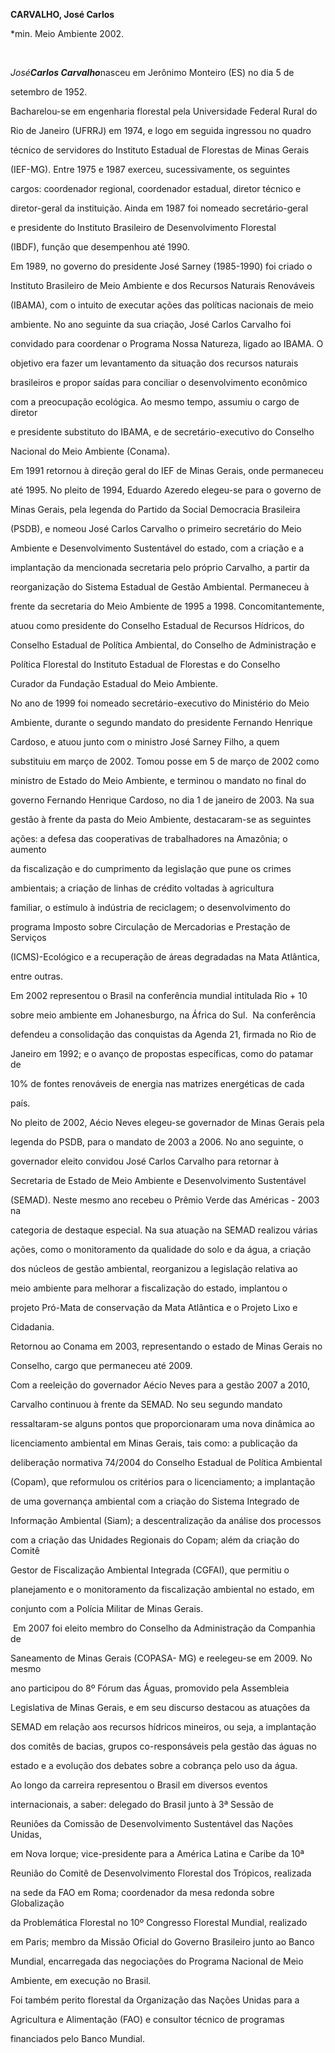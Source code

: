 **CARVALHO, José Carlos**



\*min. Meio Ambiente 2002. 



 



*José**Carlos Carvalho***nasceu em Jerônimo Monteiro (ES) no dia 5 de

setembro de 1952.



Bacharelou-se em engenharia florestal pela Universidade Federal Rural do

Rio de Janeiro (UFRRJ) em 1974, e logo em seguida ingressou no quadro

técnico de servidores do Instituto Estadual de Florestas de Minas Gerais

(IEF-MG). Entre 1975 e 1987 exerceu, sucessivamente, os seguintes

cargos: coordenador regional, coordenador estadual, diretor técnico e

diretor-geral da instituição. Ainda em 1987 foi nomeado secretário-geral

e presidente do Instituto Brasileiro de Desenvolvimento Florestal

(IBDF), função que desempenhou até 1990.



Em 1989, no governo do presidente José Sarney (1985-1990) foi criado o

Instituto Brasileiro de Meio Ambiente e dos Recursos Naturais Renováveis

(IBAMA), com o intuito de executar ações das políticas nacionais de meio

ambiente. No ano seguinte da sua criação, José Carlos Carvalho foi

convidado para coordenar o Programa Nossa Natureza, ligado ao IBAMA. O

objetivo era fazer um levantamento da situação dos recursos naturais

brasileiros e propor saídas para conciliar o desenvolvimento econômico

com a preocupação ecológica. Ao mesmo tempo, assumiu o cargo de diretor

e presidente substituto do IBAMA, e de secretário-executivo do Conselho

Nacional do Meio Ambiente (Conama). 



Em 1991 retornou à direção geral do IEF de Minas Gerais, onde permaneceu

até 1995. No pleito de 1994, Eduardo Azeredo elegeu-se para o governo de

Minas Gerais, pela legenda do Partido da Social Democracia Brasileira

(PSDB), e nomeou José Carlos Carvalho o primeiro secretário do Meio

Ambiente e Desenvolvimento Sustentável do estado, com a criação e a

implantação da mencionada secretaria pelo próprio Carvalho, a partir da

reorganização do Sistema Estadual de Gestão Ambiental. Permaneceu à

frente da secretaria do Meio Ambiente de 1995 a 1998. Concomitantemente,

atuou como presidente do Conselho Estadual de Recursos Hídricos, do

Conselho Estadual de Política Ambiental, do Conselho de Administração e

Política Florestal do Instituto Estadual de Florestas e do Conselho

Curador da Fundação Estadual do Meio Ambiente.



No ano de 1999 foi nomeado secretário-executivo do Ministério do Meio

Ambiente, durante o segundo mandato do presidente Fernando Henrique

Cardoso, e atuou junto com o ministro José Sarney Filho, a quem

substituiu em março de 2002. Tomou posse em 5 de março de 2002 como

ministro de Estado do Meio Ambiente, e terminou o mandato no final do

governo Fernando Henrique Cardoso, no dia 1 de janeiro de 2003. Na sua

gestão à frente da pasta do Meio Ambiente, destacaram-se as seguintes

ações: a defesa das cooperativas de trabalhadores na Amazônia; o aumento

da fiscalização e do cumprimento da legislação que pune os crimes

ambientais; a criação de linhas de crédito voltadas à agricultura

familiar, o estímulo à indústria de reciclagem; o desenvolvimento do

programa Imposto sobre Circulação de Mercadorias e Prestação de Serviços

(ICMS)-Ecológico e a recuperação de áreas degradadas na Mata Atlântica,

entre outras.



Em 2002 representou o Brasil na conferência mundial intitulada Rio + 10

sobre meio ambiente em Johanesburgo, na África do Sul.  Na conferência

defendeu a consolidação das conquistas da Agenda 21, firmada no Rio de

Janeiro em 1992; e o avanço de propostas específicas, como do patamar de

10% de fontes renováveis de energia nas matrizes energéticas de cada

país.



No pleito de 2002, Aécio Neves elegeu-se governador de Minas Gerais pela

legenda do PSDB, para o mandato de 2003 a 2006. No ano seguinte, o

governador eleito convidou José Carlos Carvalho para retornar à

Secretaria de Estado de Meio Ambiente e Desenvolvimento Sustentável

(SEMAD). Neste mesmo ano recebeu o Prêmio Verde das Américas - 2003 na

categoria de destaque especial. Na sua atuação na SEMAD realizou várias

ações, como o monitoramento da qualidade do solo e da água, a criação

dos núcleos de gestão ambiental, reorganizou a legislação relativa ao

meio ambiente para melhorar a fiscalização do estado, implantou o

projeto Pró-Mata de conservação da Mata Atlântica e o Projeto Lixo e

Cidadania.



Retornou ao Conama em 2003, representando o estado de Minas Gerais no

Conselho, cargo que permaneceu até 2009.



Com a reeleição do governador Aécio Neves para a gestão 2007 a 2010,

Carvalho continuou à frente da SEMAD. No seu segundo mandato

ressaltaram-se alguns pontos que proporcionaram uma nova dinâmica ao

licenciamento ambiental em Minas Gerais, tais como: a publicação da

deliberação normativa 74/2004 do Conselho Estadual de Política Ambiental

(Copam), que reformulou os critérios para o licenciamento; a implantação

de uma governança ambiental com a criação do Sistema Integrado de

Informação Ambiental (Siam); a descentralização da análise dos processos

com a criação das Unidades Regionais do Copam; além da criação do Comitê

Gestor de Fiscalização Ambiental Integrada (CGFAI), que permitiu o

planejamento e o monitoramento da fiscalização ambiental no estado, em

conjunto com a Polícia Militar de Minas Gerais.



 Em 2007 foi eleito membro do Conselho da Administração da Companhia de

Saneamento de Minas Gerais (COPASA- MG) e reelegeu-se em 2009. No mesmo

ano participou do 8º Fórum das Águas, promovido pela Assembleia

Legislativa de Minas Gerais, e em seu discurso destacou as atuações da

SEMAD em relação aos recursos hídricos mineiros, ou seja, a implantação

dos comitês de bacias, grupos co-responsáveis pela gestão das águas no

estado e a evolução dos debates sobre a cobrança pelo uso da água.



Ao longo da carreira representou o Brasil em diversos eventos

internacionais, a saber: delegado do Brasil junto à 3ª Sessão de

Reuniões da Comissão de Desenvolvimento Sustentável das Nações Unidas,

em Nova Iorque; vice-presidente para a América Latina e Caribe da 10ª

Reunião do Comitê de Desenvolvimento Florestal dos Trópicos, realizada

na sede da FAO em Roma; coordenador da mesa redonda sobre Globalização

da Problemática Florestal no 10º Congresso Florestal Mundial, realizado

em Paris; membro da Missão Oficial do Governo Brasileiro junto ao Banco

Mundial, encarregada das negociações do Programa Nacional de Meio

Ambiente, em execução no Brasil.



Foi também perito florestal da Organização das Nações Unidas para a

Agricultura e Alimentação (FAO) e consultor técnico de programas

financiados pelo Banco Mundial.



 



